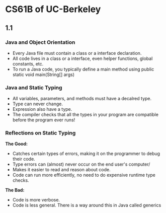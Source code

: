 # CS61B of UC-Berkeley

## 1.1 

### Java and Object Orientation

- Every Java file must contain a class or a interface declaration.
- All code lives in a class or a interface, even helper functions, global constants, etc.
- To run a Java code, you typically define a main method using public static void main(String[] args)

### Java and Static Typing

- All variables, parameters, and methods must have a decalred type.
- Type can never change.
- Expression also have a type.
- The compiler checks that all the types in your program are compatible before the program ever runs!

### Reflections on Static Typing

**The Good:**
- Catches certain types of errors, making it on the programmer to debug their code.
- Type errors can (almost) never occur on the end user's computer/
- Makes it easier to read and reason about code.
- Code can run more efficiently, no need to do expensive runtime type checks.

**The Bad:**
- Code is more verbose.
- Code is less general. There is a way around this in Java called generics  
  


